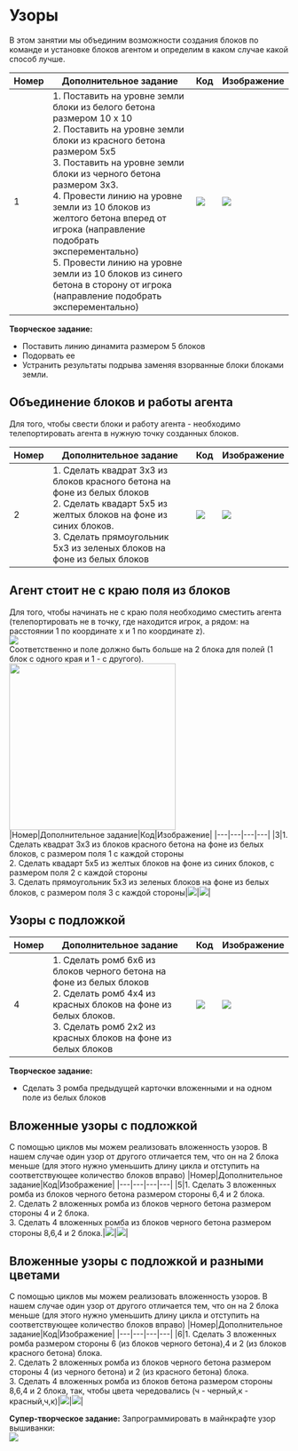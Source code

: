 # Узоры
В этом занятии мы объединим возможности создания блоков по команде и установке блоков агентом и определим в каком случае какой способ лучше.

|Номер|Дополнительное задание|Код|Изображение|
|---|---|---|---|
|1|1. Поставить на уровне земли блоки из белого бетона размером 10 x 10<br>2. Поставить на уровне земли блоки из красного бетона размером 5х5<br>3. Поставить на уровне земли блоки из черного бетона размером 3х3.<br>4. Провести линию на уровне земли из 10 блоков из желтого бетона вперед от игрока (направление подобрать эксперементально)<br>5.  Провести линию на уровне земли из 10 блоков из синего бетона в сторону от игрока (направление подобрать эксперементально)|<img src = "img/white_block_10_10_code.png">|<img src = "img/white_block_10_10.png">|  
**Творческое задание:**
* Поставить линию динамита размером 5 блоков
* Подорвать ее
* Устранить результаты подрыва заменяя взорванные блоки блоками земли.


## Объединение блоков и работы агента
Для того, чтобы свести блоки и работу агента - необходимо телепортировать агента в нужную точку созданных блоков.

|Номер|Дополнительное задание|Код|Изображение|
|---|---|---|---|
|2|1. Сделать квадрат 3х3 из блоков красного бетона на фоне из белых блоков <br> 2. Сделать квадарт 5х5 из желтых блоков на фоне из синих блоков. <br> 3. Сделать прямоугольник 5х3 из зеленых блоков на фоне из белых блоков|<img src = "img/blocks_and_agent_code.png">|<img src = "img/blocks_and_agent.png">|
## Агент стоит не с краю поля из блоков
Для того, чтобы начинать не с краю поля необходимо сместить агента (телепортировать не в точку, где находится игрок, а рядом: на расстоянии 1 по координате x и 1 по координате z).  
<img src = "img/code01.png">  
Соответственно и поле должно быть больше на 2 блока для полей (1 блок с одного края и 1 - с другого).
<img src = "img/code02.png" width = 300>  
|Номер|Дополнительное задание|Код|Изображение|
|---|---|---|---|
|3|1. Сделать квадрат 3х3 из блоков красного бетона на фоне из белых блоков, с размером поля 1 с каждой стороны <br> 2. Сделать квадарт 5х5 из желтых блоков на фоне из синих блоков, с размером поля 2 с каждой стороны <br> 3. Сделать прямоугольник 5х3 из зеленых блоков на фоне из белых блоков, с размером поля 3 с каждой стороны|<img src = "img/blocks_1_area_code.png">|<img src = "img/blocks_1_area.png">|

## Узоры с подложкой
|Номер|Дополнительное задание|Код|Изображение|
|---|---|---|---|
|4|1. Сделать ромб 6х6 из блоков черного бетона на фоне из белых блоков <br> 2. Сделать ромб 4х4 из красных блоков на фоне из белых блоков. <br> 3. Сделать ромб 2х2 из красных блоков на фоне из белых блоков|<img src = "img/romb_code.png">|<img src = "img/romb.png">|

**Творческое задание:**
* Сделать 3 ромба предыдущей карточки вложенными и на одном поле из белых блоков

## Вложенные узоры с подложкой
С помощью циклов мы можем реализовать вложенность узоров. В нашем случае один узор от другого отличается тем, что он на 2 блока меньше (для этого нужно уменьшить длину цикла и отступить на соответствующее количество блоков вправо)
|Номер|Дополнительное задание|Код|Изображение|
|---|---|---|---|
|5|1. Сделать 3 вложенных ромба из блоков черного бетона размером стороны 6,4 и 2 блока.<br>2. Сделать 2 вложенных ромба из блоков черного бетона размером стороны 4 и 2 блока.<br> 3. Сделать 4 вложенных ромба из блоков черного бетона размером стороны 8,6,4 и 2 блока.|<img src = "img/in_rombs_code.png">|<img src = "img/in_rombs.png">|

## Вложенные узоры с подложкой и разными цветами
С помощью циклов мы можем реализовать вложенность узоров. В нашем случае один узор от другого отличается тем, что он на 2 блока меньше (для этого нужно уменьшить длину цикла и отступить на соответствующее количество блоков вправо)
|Номер|Дополнительное задание|Код|Изображение|
|---|---|---|---|
|6|1. Сделать 3 вложенных ромба размером стороны 6 (из блоков черного бетона),4 и 2 (из блоков красного бетона) блока.<br>2. Сделать 2 вложенных ромба из блоков черного бетона размером стороны 4 (из черного бетона) и 2 (из красного бетона) блока.<br> 3. Сделать 4 вложенных ромба из блоков бетона размером стороны 8,6,4 и 2 блока, так, чтобы цвета чередовались (ч - черный,к - красный,ч,к)|<img src = "img/in_rombs_color_code.png">|<img src = "img/in_rombs_color.png">|


**Супер-творческое задание:**
Запрограммировать в майнкрафте узор вышиванки:  
<img src = "img/big_pattern.jpeg">
